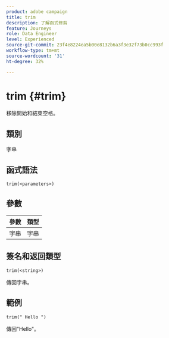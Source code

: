 ```yaml
---
product: adobe campaign
title: trim
description: 了解函式修剪
feature: Journeys
role: Data Engineer
level: Experienced
source-git-commit: 23f4e8224ea5b00e8132b6a3f3e32f73b0cc993f
workflow-type: tm+mt
source-wordcount: '31'
ht-degree: 32%

---
```


# trim {#trim}

移除開始和結束空格。

## 類別

字串

## 函式語法

`trim(<parameters>)`

## 參數

| 參數 | 類型 |
|-----------|------------------|
| 字串 | 字串 |

## 簽名和返回類型

`trim(<string>)`

傳回字串。

## 範例

`trim(" Hello ")`

傳回&quot;Hello&quot;。
